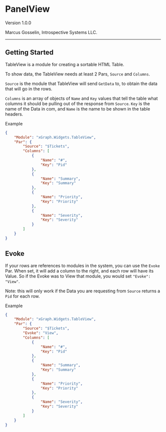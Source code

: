 # PanelView

Version 1.0.0

Marcus Gosselin, Introspective Systems LLC.

---

## Getting Started

TableView is a module for creating a sortable HTML Table.

To show data, the TableView needs at least 2 Pars, `Source` and `Columns`.

`Source` is the module that TableView will send `GetData` to, to obtain the data that will go in the rows.

`Columns` is an array of objects of `Name` and `Key` values that tell the table what columns it should be pulling out of the response from `Source`. `Key` is the name of the Data in com, and `Name` is the name to be shown in the table headers.

Example

``` json
{
    "Module": "xGraph.Widgets.TableView",
    "Par": {
        "Source": "$Tickets",
        "Columns": [
            {
                "Name": "#",
                "Key": "Pid"
            },
            {
                "Name": "Summary",
                "Key": "Summary"
            },
            {
                "Name": "Priority",
                "Key": "Priority"
            },
            {
                "Name": "Severity",
                "Key": "Severity"
            }
        ]
    }
}
```

## Evoke

If your rows are references to modules in the system, you can use the `Evoke` Par. When set, it will add a column to the right, and each row will have its Value. So if the Evoke was to View that module, you would set `"Evoke": "View"`. 

Note: this will only work if the Data you are requesting from `Source` returns a `Pid` for each row.

Example

``` json
{
    "Module": "xGraph.Widgets.TableView",
    "Par": {
        "Source": "$Tickets",
        "Evoke": "View",
        "Columns": [
            {
                "Name": "#",
                "Key": "Pid"
            },
            {
                "Name": "Summary",
                "Key": "Summary"
            },
            {
                "Name": "Priority",
                "Key": "Priority"
            },
            {
                "Name": "Severity",
                "Key": "Severity"
            }
        ]
    }
}
```

